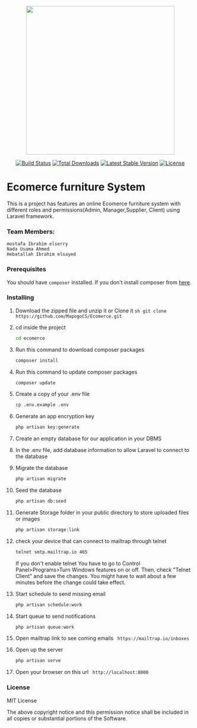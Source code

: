 <p align="center"><a href="https://laravel.com" target="_blank"><img src="https://raw.githubusercontent.com/laravel/art/master/logo-lockup/5%20SVG/2%20CMYK/1%20Full%20Color/laravel-logolockup-cmyk-red.svg" width="400"></a></p>

<p align="center">
<a href="https://travis-ci.org/laravel/framework"><img src="https://travis-ci.org/laravel/framework.svg" alt="Build Status"></a>
<a href="https://packagist.org/packages/laravel/framework"><img src="https://img.shields.io/packagist/dt/laravel/framework" alt="Total Downloads"></a>
<a href="https://packagist.org/packages/laravel/framework"><img src="https://img.shields.io/packagist/v/laravel/framework" alt="Latest Stable Version"></a>
<a href="https://packagist.org/packages/laravel/framework"><img src="https://img.shields.io/packagist/l/laravel/framework" alt="License"></a>
</p>

# Ecomerce furniture System

This is a project has features an online Ecomerce furniture system with different roles and permissions(Admin, Manager,Supplier, Client) using Laravel framework. 

### Team Members:
	mostafa Ibrahim elserry 
 	Nada Usama Ahmed 
  	Hebatallah Ibrahim elsayed
### Prerequisites

You should have  `composer` installed. If you don't install composer from [here](https://getcomposer.org/download/).

### Installing
1. Download the zipped file and unzip it or Clone it
		```sh
		git clone https://github.com/MapogoCS/Ecomerce.git
		```
2. cd inside the project
    ```sh
    cd ecomerce
    ```
3.  Run this command to download composer packages
    ```sh
    composer install
    ```
4. Run this command to update composer packages
    ```sh
    composer update
    ```
5. Create a copy of your .env file
    ```sh
    cp .env.example .env
    ```
6. Generate an app encryption key
    ```sh
    php artisan key:generate
    ```
7. Create an empty database for our application in your DBMS
8. In the .env file, add database information to allow Laravel to connect to the database
9. Migrate the database
    ```sh
    php artisan migrate
    ```
10. Seed the database
    ```sh
    php artisan db:seed
    ```
11. Generate Storage folder in your public directory to store uploaded files or images
    ```sh
    php artisan storage:link
    ```
12. check your device that can connect to mailtrap through telnet
    ```sh
    telnet smtp.mailtrap.io 465
    ```
    If you don't enable telnet
    You have to go to Control Panel>Programs>Turn Windows features on or off. Then, check "Telnet Client" and save the changes. You might have to wait about a few minutes before the change could take effect.
12. Start schedule to send missing email
    ```sh
    php artisan schedule:work
    ```
13. Start queue to send notifications
    ```sh
    php artisan queue:work
    ```
14. Open mailtrap link to see coming emails ``` https://mailtrap.io/inboxes```

15. Open up the server
    ```sh
    php artisan serve
    ```
15. Open your browser on this url ``` http://localhost:8000```


### License
MIT License


The above copyright notice and this permission notice shall be included in all copies or substantial portions of the Software.
